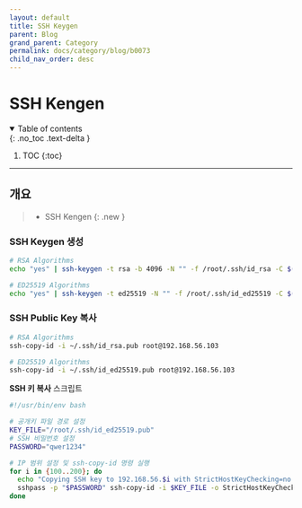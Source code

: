 ```yaml
---
layout: default
title: SSH Keygen
parent: Blog
grand_parent: Category
permalink: docs/category/blog/b0073
child_nav_order: desc
---
```


# SSH Kengen

<details open markdown="block">
  <summary>
    Table of contents
  </summary>
  {: .no_toc .text-delta }
  
1. TOC
{:toc}
</details>

---

## 개요

> - SSH Kengen
{: .new }

### SSH Keygen 생성

```bash
# RSA Algorithms
echo "yes" | ssh-keygen -t rsa -b 4096 -N "" -f /root/.ssh/id_rsa -C $(hostname -s)
```

```bash
# ED25519 Algorithms
echo "yes" | ssh-keygen -t ed25519 -N "" -f /root/.ssh/id_ed25519 -C $(hostname -s)
```

### SSH Public Key 복사

```bash
# RSA Algorithms
ssh-copy-id -i ~/.ssh/id_rsa.pub root@192.168.56.103
```

```bash
# ED25519 Algorithms
ssh-copy-id -i ~/.ssh/id_ed25519.pub root@192.168.56.103
```

**SSH 키 복사** 스크립트

```bash
#!/usr/bin/env bash

# 공개키 파일 경로 설정
KEY_FILE="/root/.ssh/id_ed25519.pub"
# SSH 비밀번호 설정
PASSWORD="qwer1234"

# IP 범위 설정 및 ssh-copy-id 명령 실행
for i in {100..200}; do
  echo "Copying SSH key to 192.168.56.$i with StrictHostKeyChecking=no..."
  sshpass -p "$PASSWORD" ssh-copy-id -i $KEY_FILE -o StrictHostKeyChecking=accept-new 192.168.56.$i
done
```
